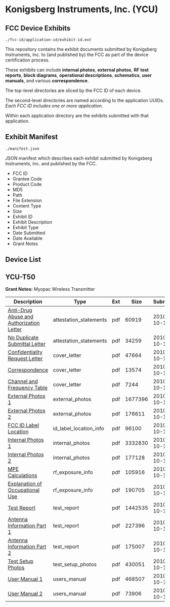 # Konigsberg Instruments, Inc. (YCU)
## FCC Device Exhibits

```
./fcc-id/application-id/exhibit-id.ext
```

This repository contains the exhibit documents submitted by Konigsberg Instruments, Inc. to (and published by) the FCC as part of the device certification process.

These exhibits can include **internal photos**, **external photos**, **RF test reports**, **block diagrams**, **operational descriptions**, **schematics**, **user manuals**, and various **correspondence**.

The top-level directories are sliced by the FCC ID of each device.

The second-level directories are named according to the application UUIDs. *Each FCC ID includes one or more application.*

Within each application directory are the exhibits submitted with that application. 

## Exhibit Manifest

```
./manifest.json
```

JSON manifest which describes each exhibit submitted by Konigsberg Instruments, Inc. and published by the FCC.

- FCC ID
- Grantee Code
- Product Code
- MD5
- Path
- File Extension
- Content Type
- Size
- Exhibit ID
- Exhibit Description
- Exhibit Type
- Date Submitted
- Date Available
- Grant Notes

## Device List
## YCU-T50
**Grant Notes:** Myopac Wireless Transmitter

| Description | Type | Ext | Size | Submitted | Available |
| ----------- | ---- | --- | ---- | --------- | --------- |
| [Anti-Drug Abuse and Authorization Letter](YCU-T50/0f33a01cbccb5beda3c739f4da6d870d/1360715.pdf) | attestation_statements | pdf | 60919 | 2010-10-14 | 2010-10-14 |
| [No Duplicate Submittal Letter](YCU-T50/0f33a01cbccb5beda3c739f4da6d870d/1360716.pdf) | attestation_statements | pdf | 34259 | 2010-10-14 | 2010-10-14 |
| [Confidentiality Request Letter](YCU-T50/0f33a01cbccb5beda3c739f4da6d870d/1360718.pdf) | cover_letter | pdf | 47664 | 2010-10-14 | 2010-10-14 |
| [Correspondence](YCU-T50/0f33a01cbccb5beda3c739f4da6d870d/1360745.pdf) | cover_letter | pdf | 13574 | 2010-10-14 | 2010-10-14 |
| [Channel and Frequency Table](YCU-T50/0f33a01cbccb5beda3c739f4da6d870d/1360746.pdf) | cover_letter | pdf | 7244 | 2010-10-14 | 2010-10-14 |
| [External Photos 1](YCU-T50/0f33a01cbccb5beda3c739f4da6d870d/1360719.pdf) | external_photos | pdf | 1677396 | 2010-10-14 | 2010-10-14 |
| [External Photos 2](YCU-T50/0f33a01cbccb5beda3c739f4da6d870d/1360720.pdf) | external_photos | pdf | 176611 | 2010-10-14 | 2010-10-14 |
| [FCC ID Label Location](YCU-T50/0f33a01cbccb5beda3c739f4da6d870d/1360721.pdf) | id_label_location_info | pdf | 96100 | 2010-10-14 | 2010-10-14 |
| [Internal Photos 1](YCU-T50/0f33a01cbccb5beda3c739f4da6d870d/1360722.pdf) | internal_photos | pdf | 3332830 | 2010-10-14 | 2010-10-14 |
| [Internal Photos 2](YCU-T50/0f33a01cbccb5beda3c739f4da6d870d/1360723.pdf) | internal_photos | pdf | 177128 | 2010-10-14 | 2010-10-14 |
| [MPE Calculations](YCU-T50/0f33a01cbccb5beda3c739f4da6d870d/1360725.pdf) | rf_exposure_info | pdf | 105916 | 2010-10-14 | 2010-10-14 |
| [Explanation of Occupational Use](YCU-T50/0f33a01cbccb5beda3c739f4da6d870d/1360726.pdf) | rf_exposure_info | pdf | 190705 | 2010-10-14 | 2010-10-14 |
| [Test Report](YCU-T50/0f33a01cbccb5beda3c739f4da6d870d/1360727.pdf) | test_report | pdf | 1442535 | 2010-10-14 | 2010-10-14 |
| [Antenna Information Part 1](YCU-T50/0f33a01cbccb5beda3c739f4da6d870d/1360743.pdf) | test_report | pdf | 227396 | 2010-10-14 | 2010-10-14 |
| [Antenna Information Part 2](YCU-T50/0f33a01cbccb5beda3c739f4da6d870d/1360744.pdf) | test_report | pdf | 175007 | 2010-10-14 | 2010-10-14 |
| [Test Setup Photos](YCU-T50/0f33a01cbccb5beda3c739f4da6d870d/1360740.pdf) | test_setup_photos | pdf | 430051 | 2010-10-14 | 2010-10-14 |
| [User Manual 1](YCU-T50/0f33a01cbccb5beda3c739f4da6d870d/1360741.pdf) | users_manual | pdf | 468507 | 2010-10-14 | 2010-10-14 |
| [User Manual 2](YCU-T50/0f33a01cbccb5beda3c739f4da6d870d/1360742.pdf) | users_manual | pdf | 73906 | 2010-10-14 | 2010-10-14 |
